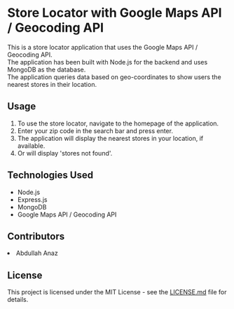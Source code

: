 # Store Locator with Google Maps API / Geocoding API

<p>This is a store locator application that uses the Google Maps API / Geocoding API.<br>
The application has been built with Node.js for the backend and uses MongoDB as the database.<br> 
The application queries data based on geo-coordinates to show users the nearest stores in their location.</p>

<h2>Usage</h2>

<ol>
<li>To use the store locator, navigate to the homepage of the application.</li>
<li>Enter your zip code in the search bar and press enter.</li>
<li>The application will display the nearest stores in your location, if available.</li>
<li>Or will display 'stores not found'.</li>
</ol>

<h2>Technologies Used</h2>

<ul>
<li>Node.js</li>
<li>Express.js</li>
<li>MongoDB</li>
<li>Google Maps API / Geocoding API</li>
</ul>

<h2>Contributors</h2>
<li>Abdullah Anaz</li>

<h2>License</h2>
<p>This project is licensed under the MIT License - see the <a href="https://github.com/Abdullah-Anaz/storeLocator/blob/main/LICENSE.md">LICENSE.md</a> file for details.</p>
